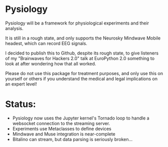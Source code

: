 Pysiology
=============

Pysiology will be a framework for physiological experiments and their analysis.

It is still in a rough state, and only supports the Neurosky Mindwave Mobile headest, which can record EEG signals.

I decided to publish this to Github, despite its rough state, to give listeners of my "Brainwaves for Hackers 2.0" talk at EuroPython 2.0 something to look at after wondering how that all worked.

Please do not use this package for treatment purposes, and only use this on yourself or others if you understand the medical and legal implications on an expert level!

Status:
======

* Pysiology now uses the Jupyter kernel's Tornado loop to handle a 
  websocket connection to the streaming server.
* Experiments use Metaclasses to define devices
* Mindwave and Muse integration is near-complete
* Bitalino can stream, but data parsing is seriously broken...
